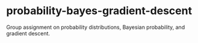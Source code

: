 # probability-bayes-gradient-descent
Group assignment on probability distributions, Bayesian probability, and gradient descent.
